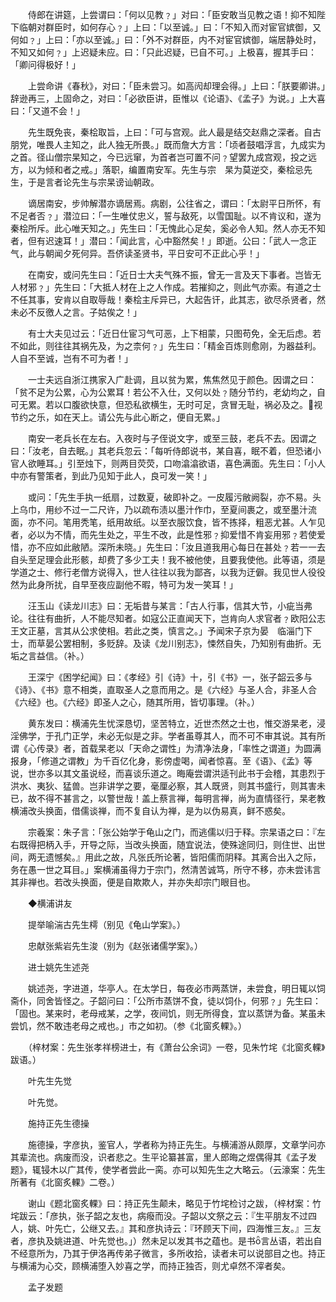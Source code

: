 <!-- { "loadSidebar": true } -->
　　侍郎在讲筵，上尝谓曰：「何以见教﹖」对曰：「臣安敢当见教之语！抑不知陛下临朝对群臣时，如何存心﹖」上曰：「以至诚。」曰：「不知入而对宦官嫔御，又何如﹖」上曰：「亦以至诚。」曰：「外不对群臣，内不对宦官嫔御，端居静处时，不知又如何﹖」上迟疑未应。曰：「只此迟疑，已自不可。」上极喜，握其手曰：「卿问得极好！」

　　上尝命讲《春秋》，对曰：「臣未尝习。如高闶却理会得。」上曰：「朕要卿讲。」辞逊再三，上固命之，对曰：「必欲臣讲，臣惟以《论语》、《孟子》为说。」上大喜曰：「又道不会！」

　　先生既免丧，秦桧取旨，上曰：「可与宫观。此人最是结交赵鼎之深者。自古朋党，唯畏人主知之，此人独无所畏。」既而詹大方言：「顷者鼓唱浮言，九成实为之首。径山僧宗杲知之，今已远窜，为首者岂可置不问﹖望罢九成宫观，投之远方，以为倾和者之戒。」落职，编置南安军。先生与宗　杲为莫逆交，秦桧忌先生，于是言者论先生与宗杲谤讪朝政。

　　谪居南安，步帅解潜亦谪居焉。病剧，公往省之，谓曰：「太尉平日所怀，有不足者否﹖」潜泣曰：「一生唯仗忠义，誓与敌死，以雪国耻。以不肯议和，遂为秦桧所斥。此心唯天知之。」先生曰：「无愧此心足矣，奚必令人知。然人亦无不知者，但有迟速耳！」潜曰：「闻此言，心中豁然矣！」即逝。公曰：「武人一念正气，此与朝闻夕死何异。吾侪读圣贤书，平日安可不正此心乎！」

　　在南安，或问先生曰：「近日士大夫气殊不振，曾无一言及天下事者。岂皆无人材邪﹖」先生曰：「大抵人材在上之人作成。若摧抑之，则此气亦索。有道之士不任其事，安肯以自取辱哉！秦桧主斥异已，大起告讦，此其志，欲尽杀贤者，然未必不反徼人之言。子姑俟之！」

　　有士大夫见过云：「近日仕宦习气可恶，上下相蒙，只图苟免，全无后虑。若不如此，则往往其祸先及，为之柰何﹖」先生曰：「精金百炼则愈刚，为器益利。人自不至诚，岂有不可为者！」

　　一士夫远自浙江携家入广赴调，且以贫为累，焦焦然见于颜色。因谓之曰：「贫不足为公累，心为公累耳！若公不入仕，又何以处﹖随分节约，老幼均之，自可无累。若以口腹欲快意，但恐私欲横生，无时可足，贪冒无耻，祸必及之。视节约之乐，如在天上。请公先与此心断之，便自无累。」

　　南安一老兵长在左右。入夜时与子侄说文字，或至三鼓，老兵不去。因谓之曰：「汝老，自去眠。」其老兵忽云：「每听侍郎说书，某自喜，眠不着，但恐诸小官人欲睡耳。」引至烛下，则两目荧荧，口吻潝潝欲语，喜色满面。先生曰：「小人中亦有警策者，到此乃见知于此人，良可发一笑！」

　　或问：「先生手执一纸扇，过数夏，破即补之。一皮履污敝阙裂，亦不易。头上乌巾，用纱不过一二尺许，乃以疏布渍以墨汁作巾，至夏间裹之，或至墨汁流面，亦不问。笔用秃笔，纸用故纸。以至衣服饮食，皆不拣择，粗恶尤甚。人乍见者，必以为不情，而先生处之，平生不改，此是性邪﹖抑爱惜不肯妄用邪﹖若使爱惜，亦不应如此敝陋。深所未晓。」先生曰：「汝且道我用心每日在甚处﹖若一一去自头至足理会此形骸，却费了多少工夫！我不被他使，且要我使他。此等语，须是学道之士、修行老僧方说得入，世人往往以我为鄙吝，以我为迂僻。我见世人役役然为此身所扰，自早至夜应副他不暇，特可为发一笑耳！」

　　汪玉山《读龙川志》曰：无垢昔与某言：「古人行事，信其大节，小疵当弗论。往往有曲折，人不能尽知者。如寇公正直闻天下，岂肯向人求官者﹖欧阳公志王文正墓，言其从公求使相。若此之类，慎言之。」予闻宋子京为晏　临淄门下士，而草晏公罢相制，多贬辞。及读《龙川别志》，悚然自失，乃知别有曲折。无垢之言益信。（补。）

　　王深宁《困学纪闻》曰：《孝经》引《诗》十，引《书》一，张子韶云多与《诗》、《书》意不相类，直取圣人之意而用之。是《六经》与圣人合，非圣人合《六经》也。《六经》即圣人之心，随其所用，皆切事理。（补。）

　　黄东发曰：横浦先生忧深恳切，坚苦特立，近世杰然之士也，惟交游杲老，浸淫佛学，于孔门正学，未必无似是之非。学者虽尊其人，而不可不审其说。其有所谓《心传录》者，首载杲老以「天命之谓性」为清净法身，「率性之谓道」为圆满报身，「修道之谓教」为千百亿化身，影傍虚喝，闻者惊喜。至《语》、《孟》等说，世亦多以其文虽说经，而喜谈乐道之。晦庵尝谓洪适刊此书于会稽，其患烈于洪水、夷狄、猛兽。岂非讲学之要，毫厘必察，其人既贤，则其书盛行，则其害未已，故不得不甚言之，以警世哉！盖上蔡言禅，每明言禅，尚为直情径行，杲老教横浦改头换面，借儒谈禅，而不复自认为禅，是为以伪易真，鲜不惑矣。

　　宗羲案：朱子言：「张公始学于龟山之门，而逃儒以归于释。宗杲语之曰：『左右既得把柄入手，开导之际，当改头换面，随宜说法，使殊途同归，则住世、出世间，两无遗憾矣。』用此之故，凡张氏所论著，皆阳儒而阴释。其离合出入之际，务在愚一世之耳目。」案横浦虽得力于宗门，然清苦诚笃，所守不移，亦未尝讳言其非禅也。若改头换面，便是自欺欺人，并亦失却宗门眼目也。

　　◆横浦讲友

　　提举喻湍古先生樗（别见《龟山学案》。）

　　忠献张紫岩先生浚（别为《赵张诸儒学案》。）

　　进士姚先生述尧

　　姚述尧，字进道，华亭人。在太学日，每夜必市两蒸饼，未尝食，明日辄以饲斋仆，同舍皆怪之。子韶问曰：「公所市蒸饼不食，徒以饲仆，何邪﹖」先生曰：「固也。某来时，老母戒某，之学，夜间饥，则无所得食，宜以蒸饼为备。某虽未尝饥，然不敢违老母之戒也。」市之如初。（参《北窗炙輠》。）

　　（梓材案：先生张孝祥榜进士，有《萧台公余词》一卷，见朱竹垞《北窗炙輠》跋语。）

　　叶先生先觉

　　叶先觉。

　　施持正先生德操

　　施德操，字彦执，鉴官人，学者称为持正先生。与横浦游从颇厚，文章学问亦其辈流也。病废而没，识者悲之。生平论纂甚富，里人郎晦之煜偶得其《孟子发题》，辄锓木以广其传，使学者尝此一脔。亦可以知先生之大略云。（云濠案：先生所著有《北窗炙輠》二卷。）

　　谢山《题北窗炙輠》曰：持正先生颠未，略见于竹垞检讨之跋，（梓材案：竹垞跋云：「彦执，张子韶之友也，病癈而没。子韶以文祭之云：『生平朋友不过四人，姚、叶先亡，公继又去。』其和彦执诗云：『环顾天下间，四海惟三友。』三友者，彦执及姚进道、叶先觉也。」）然未足以发其书之蕴也。是书言丛语，若出自不经意所为，乃其于伊洛再传弟子微言，多所收拾，读者未可以说部目之也。持正与横浦为心交，顾横浦堕入妙喜之学，而持正独否，则尤卓然不滓者矣。

　　孟子发题

